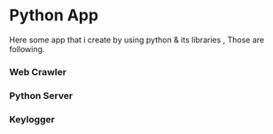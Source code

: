 # Python App
Here some app that i create by using python & its libraries , Those are following.

<h3> Web Crawler</h3>

<h3> Python Server </h3>

<h3> Keylogger </h3>

